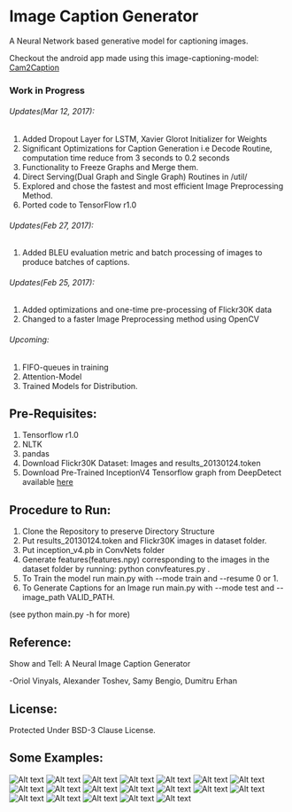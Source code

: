 # Image Caption Generator

A Neural Network based generative model for captioning images.

Checkout the android app made using this image-captioning-model: [Cam2Caption](https://github.com/neural-nuts/Cam2Caption)
### Work in Progress
###### Updates(Mar 12, 2017):
1. Added Dropout Layer for LSTM, Xavier Glorot Initializer for Weights
2. Significant Optimizations for Caption Generation i.e Decode Routine, computation time reduce from 3 seconds to 0.2 seconds
3. Functionality to Freeze Graphs and Merge them.
4. Direct Serving(Dual Graph and Single Graph) Routines in /util/
5. Explored and chose the fastest and most efficient Image Preprocessing Method.
5. Ported code to TensorFlow r1.0

###### Updates(Feb 27, 2017):
1. Added BLEU evaluation metric and batch processing of images to produce batches of captions.

###### Updates(Feb 25, 2017):
1. Added optimizations and one-time pre-processing of Flickr30K data
2. Changed to a faster Image Preprocessing method using OpenCV

###### Upcoming:
1. FIFO-queues in training
2. Attention-Model
3. Trained Models for Distribution.

## Pre-Requisites:
1. Tensorflow r1.0
2. NLTK
3. pandas
4. Download Flickr30K Dataset: Images and results_20130124.token
5. Download Pre-Trained InceptionV4 Tensorflow graph from DeepDetect available [here](https://deepdetect.com/models/tf/inception_v4.pb)

## Procedure to Run:
1. Clone the Repository to preserve Directory Structure
2. Put results_20130124.token and Flickr30K images in dataset folder.
3. Put inception_v4.pb in ConvNets folder
4. Generate features(features.npy) corresponding to the images in the dataset folder by running:  python convfeatures.py .
3. To Train the model run main.py with --mode train and --resume 0 or 1. 
4. To Generate Captions for an Image run main.py with --mode test and --image_path VALID_PATH.

(see python main.py -h for more)

## Reference:
Show and Tell: A Neural Image Caption Generator

-Oriol Vinyals, Alexander Toshev, Samy Bengio, Dumitru Erhan

## License:
Protected Under BSD-3 Clause License.

## Some Examples:

![Alt text](/Images/gen_3126981064.jpg)
![Alt text](/Images/gen_7148046575.jpg)
![Alt text](/Images/gen_suitselfie.png)
![Alt text](/Images/gen_6.png)
![Alt text](/Images/gen_7526599338.jpg)
![Alt text](/Images/gen_4013421575.jpg)
![Alt text](/Images/gen_football.png)
![Alt text](/Images/gen_plane.png)
![Alt text](/Images/gen_comp.png)
![Alt text](/Images/gen_womanbeach.png)
![Alt text](/Images/gen_102617084.jpg)
![Alt text](/Images/gen_2230458748.jpg)
![Alt text](/Images/gen_7125476937.jpg)
![Alt text](/Images/gen_4752984291.jpg)
![Alt text](/Images/gen_cat2.png)
![Alt text](/Images/gen_283252248.jpg)
![Alt text](/Images/gen_3920626767.jpg)
![Alt text](/Images/gen_manlaptop.png)
![Alt text](/Images/gen_2461372011.jpg)
